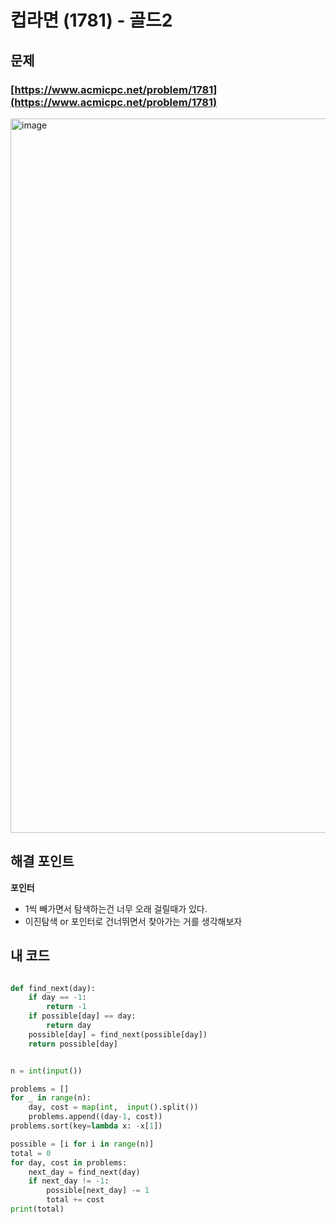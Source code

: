 # 컵라면 (1781) - 골드2

## 문제 
### [https://www.acmicpc.net/problem/1781](https://www.acmicpc.net/problem/1781)
<img width="1143" alt="image" src="https://github.com/ddophi98/Etc-CodingTest/assets/72330884/6304c368-ef95-49f0-85ad-3733953430d3">

## 해결 포인트
**포인터**
- 1씩 빼가면서 탐색하는건 너무 오래 걸릴때가 있다.
- 이진탐색 or 포인터로 건너뛰면서 찾아가는 거를 생각해보자

## 내 코드
```python

def find_next(day):
    if day == -1:
        return -1
    if possible[day] == day:
        return day
    possible[day] = find_next(possible[day])
    return possible[day]


n = int(input())

problems = []
for _ in range(n):
    day, cost = map(int,  input().split())
    problems.append((day-1, cost))
problems.sort(key=lambda x: -x[1])

possible = [i for i in range(n)]
total = 0
for day, cost in problems:
    next_day = find_next(day)
    if next_day != -1:
        possible[next_day] -= 1
        total += cost
print(total)

```
